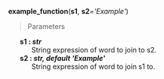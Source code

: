 <strong id='example-function'>example_function</strong>(<b>s1</b>, <b>s2</b><i>='Example'</i>)

> Parameters

<ul style='list-style: none'>
    <li>
        <b>s1 : <i>str</i></b>
        <ul style='list-style: none'>
            <li>String expression of word to join to s2.</li>
        </ul>
    </li>
    <li>
        <b>s2 : <i>str, default 'Example'</i></b>
        <ul style='list-style: none'>
            <li>String expression of word to join s1 to.</li>
        </ul>
    </li>
</ul>
